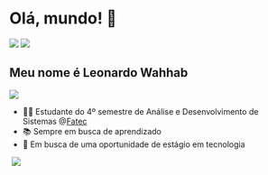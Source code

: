 <h1>Olá, mundo! 👋</h1>
<a href="https://www.linkedin.com/in/leonardo-wahhab"><img src="https://img.shields.io/badge/-LinkedIn-%230077B5?style=for-the-badge&logo=linkedin&logoColor=white"></a> 
<a href="mailto:leodwahhab@gmail.com"><img src="https://img.shields.io/badge/-Gmail-red?style=for-the-badge&logo=gmail&logoColor=white"></a>

<h2>Meu nome é Leonardo Wahhab</h2>

<img src="https://skillicons.dev/icons?i=java,spring,mysql,postgres,javascript,html,css,git,github">

- 👨‍💻 Estudante do 4º semestre de Análise e Desenvolvimento de Sistemas @[Fatec](https://www.fateccarapicuiba.edu.br/)
- 📚 Sempre em busca de aprendizado
- 💼 Em busca de uma oportunidade de estágio em tecnologia

<div>  
  <img src="https://github-readme-stats.vercel.app/api?username=leodwahhab&show_icons=true&count_private=true&hide_border=true&title_color=191970&icon_color=6A5ACD&text_color=c9d1d9&bg_color=0d1117" alt=""> 
  <img src="https://github-readme-stats.vercel.app/api/top-langs/?username=leodwahhab&layout=compact&hide_border=true&title_color=191970&text_color=DCDCDC&bg_color=0d1117">
</div>

<!--
**leodwahhab/leodwahhab** is a ✨ _special_ ✨ repository because its `README.md` (this file) appears on your GitHub profile.

Here are some ideas to get you started:

- 🔭 I’m currently working on ...
- 🌱 I’m currently learning ...
- 👯 I’m looking to collaborate on ...
- 🤔 I’m looking for help with ...
- 💬 Ask me about ...
- 📫 How to reach me: ...
- 😄 Pronouns: ...
- ⚡ Fun fact: ...
-->
